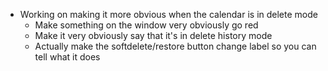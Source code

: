 - Working on making it more obvious when the calendar is in delete mode
	- Make something on the window very obviously go red
	- Make it very obviously say that it's in delete history mode
	- Actually make the softdelete/restore button change label so you can tell what it does